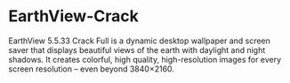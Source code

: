 # EarthView-Crack
EarthView 5.5.33 Crack Full is a dynamic desktop wallpaper and screen saver that displays beautiful views of the earth with daylight and night shadows. It creates colorful, high quality, high-resolution images for every screen resolution – even beyond 3840×2160.
